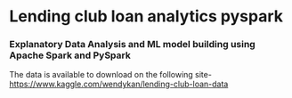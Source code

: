 # Lending club loan analytics pyspark
### Explanatory Data Analysis and ML model building using Apache Spark and PySpark
The data is available to download on the following site- https://www.kaggle.com/wendykan/lending-club-loan-data
